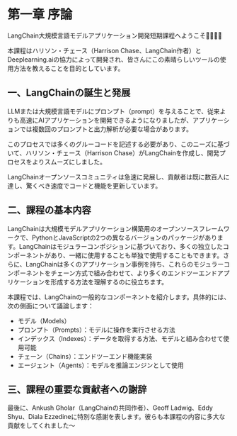 # 第一章 序論

LangChain大規模言語モデルアプリケーション開発短期課程へようこそ👏🏻👏🏻

本課程はハリソン・チェース（Harrison Chase、LangChain作者）とDeeplearning.aiの協力によって開発され、皆さんにこの素晴らしいツールの使用方法を教えることを目的としています。


## 一、LangChainの誕生と発展

LLMまたは大規模言語モデルにプロンプト（prompt）を与えることで、従来よりも高速にAIアプリケーションを開発できるようになりましたが、アプリケーションでは複数回のプロンプトと出力解析が必要な場合があります。

このプロセスでは多くのグルーコードを記述する必要があり、このニーズに基づいて、ハリソン・チェース（Harrison Chase）がLangChainを作成し、開発プロセスをよりスムーズにしました。

LangChainオープンソースコミュニティは急速に発展し、貢献者は既に数百人に達し、驚くべき速度でコードと機能を更新しています。


## 二、課程の基本内容

LangChainは大規模モデルアプリケーション構築用のオープンソースフレームワークで、PythonとJavaScriptの2つの異なるバージョンのパッケージがあります。LangChainはモジュラーコンポジションに基づいており、多くの独立したコンポーネントがあり、一緒に使用することも単独で使用することもできます。さらに、LangChainは多くのアプリケーション事例を持ち、これらのモジュラーコンポーネントをチェーン方式で組み合わせて、より多くのエンドツーエンドアプリケーションを形成する方法を理解するのに役立ちます。

本課程では、LangChainの一般的なコンポーネントを紹介します。具体的には、次の側面について議論します：
- モデル（Models）
- プロンプト（Prompts）：モデルに操作を実行させる方法
- インデックス（Indexes）：データを取得する方法、モデルと組み合わせて使用可能
- チェーン（Chains）：エンドツーエンド機能実装
- エージェント（Agents）：モデルを推論エンジンとして使用

 

## 三、課程の重要な貢献者への謝辞

最後に、Ankush Gholar（LangChainの共同作者）、Geoff Ladwig、Eddy Shyu、Diala Ezzedineに特別な感謝を表します。彼らも本課程の内容に多大な貢献をしてくれました〜 